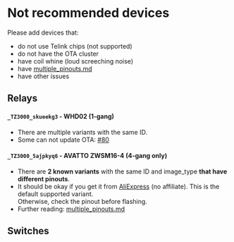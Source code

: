 # Not recommended devices
Please add devices that:
- do not use Telink chips (not supported)
- do not have the OTA cluster
- have coil whine (loud screeching noise)
- have [multiple_pinouts.md](./multiple_pinouts.md)
- have other issues

## Relays
#### `_TZ3000_skueekg3` - WHD02 (1-gang)
- There are multiple variants with the same ID.
- Some can not update OTA: [#80](https://github.com/romasku/tuya-zigbee-switch/issues/80)

#### `_TZ3000_5ajpkyq6` - AVATTO ZWSM16-4 (4-gang only)
- There are **2 known variants** with the same ID and image_type **that have different pinouts**.
- It should be okay if you get it from [AliExpress](https://vi.aliexpress.com/item/1005007247647375.html) (no affiliate). This is the default supported variant.  
Otherwise, check the pinout before flashing.
- Further reading: [multiple_pinouts.md](./multiple_pinouts.md)

## Switches